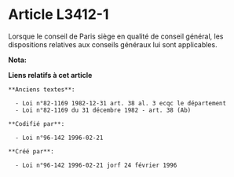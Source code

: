 # Article L3412-1

Lorsque le conseil de Paris siège en qualité de conseil général, les dispositions relatives aux conseils généraux lui sont
applicables.

**Nota:**



**Liens relatifs à cet article**

	**Anciens textes**:

	  - Loi n°82-1169 1982-12-31 art. 38 al. 3 ecqc le département
	  - Loi n°82-1169 du 31 décembre 1982 - art. 38 (Ab)

	**Codifié par**:

	  - Loi n°96-142 1996-02-21

	**Créé par**:

	  - Loi n°96-142 1996-02-21 jorf 24 février 1996
